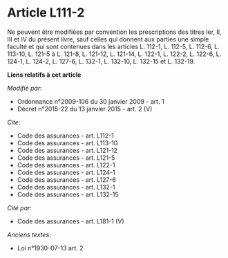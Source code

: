 # Article L111-2

Ne peuvent être modifiées par convention les prescriptions des titres Ier, II, III et IV du présent livre, sauf celles qui
donnent aux parties une simple faculté et qui sont contenues dans les articles L. 112-1, L. 112-5, L. 112-6, L. 113-10, L.
121-5 à L. 121-8, L. 121-12, L. 121-14, L. 122-1, L. 122-2, L. 122-6, L. 124-1, L. 124-2, L. 127-6, L. 132-1, L. 132-10, L.
132-15 et L. 132-19.

**Liens relatifs à cet article**

_Modifié par_:

  - Ordonnance n°2009-106 du 30 janvier 2009 - art. 1
  - Décret n°2015-22 du 13 janvier 2015 - art. 2 (V)

_Cite_:

  - Code des assurances - art. L112-1
  - Code des assurances - art. L113-10
  - Code des assurances - art. L121-12
  - Code des assurances - art. L121-5
  - Code des assurances - art. L122-1
  - Code des assurances - art. L124-1
  - Code des assurances - art. L127-6
  - Code des assurances - art. L132-1
  - Code des assurances - art. L132-15

_Cité par_:

  - Code des assurances - art. L181-1 (V)

_Anciens textes_:

  - Loi n°1930-07-13 art. 2

